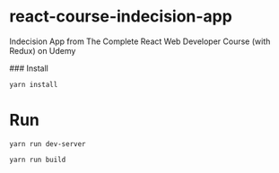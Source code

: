 # react-course-indecision-app
Indecision App from The Complete React Web Developer Course (with Redux) on Udemy

### Install

`yarn install`

# Run

`yarn run dev-server`  

`yarn run build`